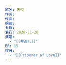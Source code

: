 ```yaml
---
歌名: 失控
作词: 
作曲: 
编曲: 
专辑: 
发行: 2020-11-20
演唱:
  - "[[井迪儿]]"
EP: 15
抄袭:
  - "[[Prisoner of Love]]"
---
```

